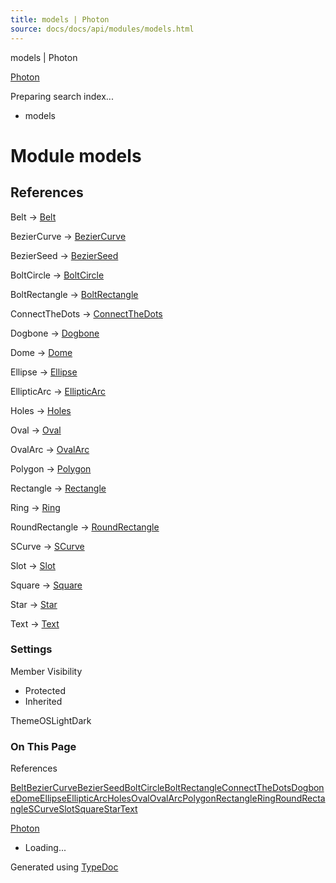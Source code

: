 ```yaml
---
title: models | Photon
source: docs/docs/api/modules/models.html
---
```


models | Photon

[Photon](../index.md)




Preparing search index...

* models

# Module models

## References

Belt → [Belt](../classes/models_Belt.Belt.md)


BezierCurve → [BezierCurve](../classes/models_BezierCurve-esm.BezierCurve.md)


BezierSeed → [BezierSeed](../classes/models_BezierCurve-esm.BezierSeed.md)


BoltCircle → [BoltCircle](../classes/models_BoltCircle.BoltCircle.md)


BoltRectangle → [BoltRectangle](../classes/models_BoltRectangle.BoltRectangle.md)


ConnectTheDots → [ConnectTheDots](../classes/models_ConnectTheDots.ConnectTheDots.md)


Dogbone → [Dogbone](../classes/models_Dogbone.Dogbone.md)


Dome → [Dome](../classes/models_Dome.Dome.md)


Ellipse → [Ellipse](../classes/models_Ellipse.Ellipse.md)


EllipticArc → [EllipticArc](../classes/models_Ellipse.EllipticArc.md)


Holes → [Holes](../classes/models_Holes.Holes.md)


Oval → [Oval](../classes/models_Oval.Oval.md)


OvalArc → [OvalArc](../classes/models_OvalArc.OvalArc.md)


Polygon → [Polygon](../classes/models_Polygon.Polygon.md)


Rectangle → [Rectangle](../classes/models_Rectangle.Rectangle.md)


Ring → [Ring](../classes/models_Ring.Ring.md)


RoundRectangle → [RoundRectangle](../classes/models_RoundRectangle.RoundRectangle.md)


SCurve → [SCurve](../classes/models_SCurve.SCurve.md)


Slot → [Slot](../classes/models_Slot.Slot.md)


Square → [Square](../classes/models_Square.Square.md)


Star → [Star](../classes/models_Star.Star.md)


Text → [Text](../classes/models_Text.Text.md)

### Settings

Member Visibility

* Protected
* Inherited

ThemeOSLightDark

### On This Page

References

[Belt](#belt)[BezierCurve](#beziercurve)[BezierSeed](#bezierseed)[BoltCircle](#boltcircle)[BoltRectangle](#boltrectangle)[ConnectTheDots](#connectthedots)[Dogbone](#dogbone)[Dome](#dome)[Ellipse](#ellipse)[EllipticArc](#ellipticarc)[Holes](#holes)[Oval](#oval)[OvalArc](#ovalarc)[Polygon](#polygon)[Rectangle](#rectangle)[Ring](#ring)[RoundRectangle](#roundrectangle)[SCurve](#scurve)[Slot](#slot)[Square](#square)[Star](#star)[Text](#text)

[Photon](../index.md)

* Loading...

Generated using [TypeDoc](https://typedoc.org/)

